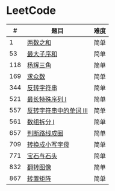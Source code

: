 # LeetCode
#|题目|难度
---|---|---
1|[两数之和](http://www.cnblogs.com/wupeixuan/p/8825617.html)|简单
53|[最大子序和](http://www.cnblogs.com/wupeixuan/p/8721518.html)|简单
118|[杨辉三角](https://www.cnblogs.com/wupeixuan/p/9543916.html)|简单
169|[求众数](https://www.cnblogs.com/wupeixuan/p/9570770.html)|简单
344|[反转字符串](https://www.cnblogs.com/wupeixuan/p/9570770.html)|简单
521|[最长特殊序列 Ⅰ](https://www.cnblogs.com/wupeixuan/p/9579558.html)|简单
557|[反转字符串中的单词 III](https://www.cnblogs.com/wupeixuan/p/9577368.html)|简单
561|[数组拆分 I](https://www.cnblogs.com/wupeixuan/p/9543688.html)|简单
657|[判断路线成圈](https://www.cnblogs.com/wupeixuan/p/9575075.html)|简单
709|[转换成小写字母](https://www.cnblogs.com/wupeixuan/p/9541259.html)|简单
771|[宝石与石头](https://www.cnblogs.com/wupeixuan/p/9541094.html)|简单
832|[翻转图像](https://www.cnblogs.com/wupeixuan/p/9574770.html)|简单
867|[转置矩阵](https://www.cnblogs.com/wupeixuan/p/9543358.html)|简单


